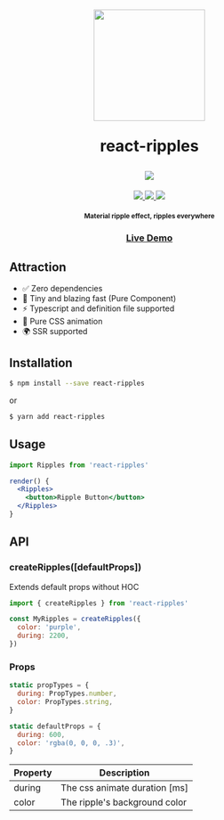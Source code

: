 <h1 align="center">
  <img width="200" src="./static/logo.png"/>
  <p>react-ripples</p>
  <a href="https://circleci.com/gh/rwu823/react-ripples" alt="Build Status">
    <img src="https://img.shields.io/circleci/build/github/rwu823/react-ripples/master?style=for-the-badge&logo=circleci" />
  </a>
</h1>

<p align="center">
  <a href="https://www.npmjs.org/package/react-ripples">
    <img src="https://img.shields.io/npm/v/react-ripples?style=for-the-badge&logo=npm"/>
  </a>
  <a href="https://codecov.io/github/rwu823/react-ripples">
    <img src="https://img.shields.io/codecov/c/github/rwu823/react-ripples/master?style=for-the-badge&logo=codecov"/>
  </a>
  <img src="https://img.shields.io/bundlephobia/minzip/react-ripples?style=for-the-badge&logo=webpack" />
</p>

<h4 align="center">
  <sub>Material ripple effect, ripples everywhere</sub>
</h4>

<h3 align="center">
  <a href="https://rwu823.github.io/react-ripples">Live Demo</a>
</h3>

## Attraction

- ✅ Zero dependencies
- 🚀 Tiny and blazing fast (Pure Component)
- ⚡ Typescript and definition file supported
- 🎨 Pure CSS animation
- 🌍 SSR supported

## Installation

```sh
$ npm install --save react-ripples
```

or

```sh
$ yarn add react-ripples
```

## Usage

```jsx
import Ripples from 'react-ripples'

render() {
  <Ripples>
    <button>Ripple Button</button>
  </Ripples>
}
```

## API

### createRipples([defaultProps])

Extends default props without HOC

```jsx
import { createRipples } from 'react-ripples'

const MyRipples = createRipples({
  color: 'purple',
  during: 2200,
})
```

### Props

```javascript
static propTypes = {
  during: PropTypes.number,
  color: PropTypes.string,
}

static defaultProps = {
  during: 600,
  color: 'rgba(0, 0, 0, .3)',
}
```

| Property | Description                   |
| -------- | ----------------------------- |
| during   | The css animate duration [ms] |
| color    | The ripple's background color |
